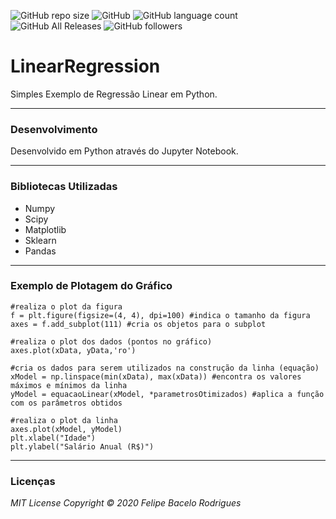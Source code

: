 ![GitHub repo size](https://img.shields.io/github/repo-size/felipebacelo/LinearRegression?style=for-the-badge)
![GitHub](https://img.shields.io/github/license/felipebacelo/LinearRegression?style=for-the-badge)
![GitHub language count](https://img.shields.io/github/languages/count/felipebacelo/LinearRegression?style=for-the-badge)
![GitHub All Releases](https://img.shields.io/github/downloads/felipebacelo/LinearRegression/total?style=for-the-badge)
![GitHub followers](https://img.shields.io/github/followers/felipebacelo?style=for-the-badge)

# LinearRegression
Simples Exemplo de Regressão Linear em Python.

***

### Desenvolvimento

Desenvolvido em Python através do Jupyter Notebook.

***

### Bibliotecas Utilizadas

* Numpy
* Scipy
* Matplotlib
* Sklearn
* Pandas

***

### Exemplo de Plotagem do Gráfico

```
#realiza o plot da figura
f = plt.figure(figsize=(4, 4), dpi=100) #indica o tamanho da figura
axes = f.add_subplot(111) #cria os objetos para o subplot

#realiza o plot dos dados (pontos no gráfico)
axes.plot(xData, yData,'ro')

#cria os dados para serem utilizados na construção da linha (equação) 
xModel = np.linspace(min(xData), max(xData)) #encontra os valores máximos e mínimos da linha
yModel = equacaoLinear(xModel, *parametrosOtimizados) #aplica a função com os parâmetros obtidos

#realiza o plot da linha
axes.plot(xModel, yModel)
plt.xlabel("Idade")
plt.ylabel("Salário Anual (R$)")
```
***
### Licenças

_MIT License_
_Copyright   ©   2020 Felipe Bacelo Rodrigues_
